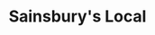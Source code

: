 ---
title: "Sainsbury's Local"
url: /aberdeen/sainsburys-local-north-deeside-road/
shop: Lebensmittel
---